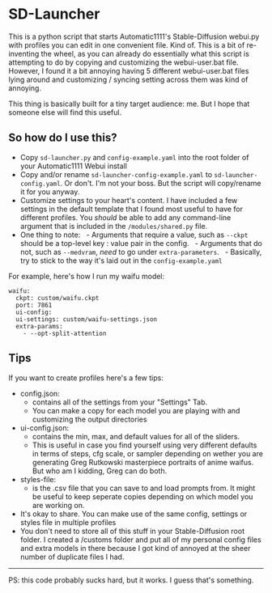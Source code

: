 # SD-Launcher

This is a python script that starts Automatic1111's Stable-Diffusion webui.py with profiles you can edit in one convenient file. Kind of.
This is a bit of re-inventing the wheel, as you can already do essentially what this script is attempting to do by copying and customizing the webui-user.bat file. However, I found it a bit annoying having 5 different webui-user.bat files lying around and customizing / syncing setting across them was kind of annoying.

This thing is basically built for a tiny target audience: me. But I hope that someone else will find this useful.  

## So how do I use this?

- Copy `sd-launcher.py` and `config-example.yaml` into the root folder of your Automatic1111 Webui install
- Copy and/or rename `sd-launcher-config-example.yaml` to `sd-launcher-config.yaml`. Or don't. I'm not your boss. But the script will copy/rename it for you anyway.
- Customize settings to your heart's content. I have included a few settings in the default template that I found most useful to have for different profiles. You *should* be able to add any command-line argument that is included in the `/modules/shared.py` file.
- One thing to note:
  - Arguments that require a value, such as `--ckpt` should be a top-level key : value pair in the config.
  - Arguments that do not, such as `--medvram`, *need* to go under `extra-parameters`.
  - Basically, try to stick to the way it's laid out in the `config-example.yaml`

For example, here's how I run my waifu model:

```
waifu:
  ckpt: custom/waifu.ckpt
  port: 7861
  ui-config:
  ui-settings: custom/waifu-settings.json
  extra-params:
    - --opt-split-attention
```

## Tips

If you want to create profiles here's a few tips:

- config.json:
  - contains all of the settings from your "Settings" Tab.
  - You can make a copy for each model you are playing with and customizing the output directories
- ui-config.json:
  - contains the min, max, and default values for all of the sliders.
  - This is useful in case you find yourself using very different defaults in terms of steps, cfg scale, or sampler depending on wether you are generating Greg Rutkowski masterpiece portraits of anime waifus. But who am I kidding, Greg can do both.
- styles-file:
  - is the .csv file that you can save to and load prompts from. It might be useful to keep seperate copies depending on which model you are working on.
- It's okay to share. You can make use of the same config, settings or styles file in multiple profiles
- You don't need to store all of this stuff in your Stable-Diffusion root folder. I created a /customs folder and put all of my personal config files and extra models in there because I got kind of annoyed at the sheer number of duplicate files I had.

---
PS: this code probably sucks hard, but it works. I guess that's something.
